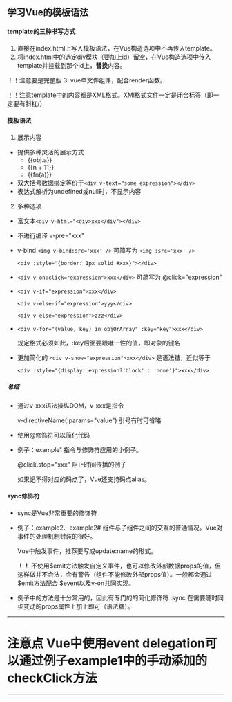 ## 学习Vue的模板语法
#### template的三种书写方式
1. 直接在index.html上写入模板语法，在Vue构造选项中不再传入template。
2. 将index.html中的选定div模块（要加上id）留空，在Vue构造选项中传入template并挂载到那个id上，**替换**内容。

！！注意要是完整版
3. vue单文件组件，配合render函数。

！！注意template中的内容都是XML格式。XMl格式文件一定是闭合标签（即一定要有斜杠/）
#### 模板语法
1. 展示内容
* 提供多种灵活的展示方式
  * {{obj.a}}
  * {{n + 11}}
  * {{fn(a)}}
* 双大括号数据绑定等价于`<div v-text="some expression"></div>`
* 表达式解析为undefined或null时，不显示内容
2. 多种选项
* 富文本`<div v-html="<div>xxx</div"></div>`
* 不进行编译 v-pre="xxx"
* v-bind  `<img v-bind:src='xxx' />` 可简写为 `<img :src='xxx' />`
  
  `<div :style="{border: 1px solid #xxx}"></div>`
* `<div v-on:click="expression">xxx</div>`  可简写为 @click="expression"
* `<div v-if="expression">xxx</div>`

  `<div v-else-if="expression">yyy</div>`

  `<div v-else="expression">zzz</div>`
* `<div v-for="(value, key) in objOrArray" :key="key">xxx</div>`
  
  规定格式必须如此，:key后面要跟唯一性的值，即对象的键名
* 更加简化的 `<div v-show="expression">xxx</div>` 是语法糖，近似等于

  `<div :style="{display: expression?'block' : 'none'}">xxx</div>`
##### 总结
* 通过v-xxx语法操纵DOM，v-xxx是指令

  v-directiveName(:params="value")  引号有时可省略
* 使用@修饰符可以简化代码
* 例子：example1 指令与修饰符应用的小例子。

  @click.stop="xxx" 阻止时间传播的例子

  如果记不得对应的码点了，Vue还支持码点alias。
#### sync修饰符
* sync是Vue非常重要的修饰符
* 例子：example2、example2# 组件与子组件之间的交互的普通情况。Vue对事件的处理机制封装的很好。

  Vue中触发事件，推荐要写成update:name的形式。

  **！！** 不使用$emit方法触发自定义事件，也可以修改外部数据props的值，但这样做并不合法，会有警告（组件不能修改外部props值）。一般都会通过 $emit方法配合 $event以及v-on共同实现。
* 例子中的方法是十分常用的，因此有专门的的简化修饰符 .sync 在需要随时同步变动的props属性上加上即可（语法糖）。
--------------------------------------------------------------
# 注意点 Vue中使用event delegation可以通过例子example1中的手动添加的checkClick方法
--------------------------------------------------------------
